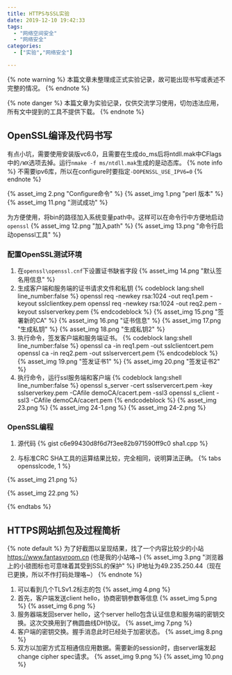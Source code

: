 ```yaml
---
title: HTTPS与SSL实验 
date: 2019-12-10 19:42:33 
tags:
  - "网络空间安全"
  - "网络安全"
categories:
  - ["实验","网络安全"]

---
```


{% note warning %} 本篇文章未整理成正式实验记录，故可能出现书写或表述不完整的情况。 {% endnote %}

<!-- more -->
{% note danger %} 本篇文章为实验记录，仅供交流学习使用，切勿违法应用，所有文中提到的工具不提供下载。 {% endnote %}

## OpenSSL编译及代码书写

有点小坑，需要使用安装版vc6.0，且需要在生成do_ms后将ntdll.mak中CFlags中的`/WX`选项去掉。运行`nmake -f ms/ntdll.mak`生成的是动态库。 {% note info %}
不需要ipv6库，所以在configure时要指定`-DOPENSSL_USE_IPV6=0`
{% endnote %}

{% asset_img 2.png "Configure命令" %} {% asset_img 1.png "perl 版本" %} {% asset_img 11.png "测试成功" %}

为方便使用，将bin的路径加入系统变量path中。这样可以在命令行中方便地启动`openssl`
{% asset_img 12.png "加入path" %} {% asset_img 13.png "命令行启动openssl工具" %}

### 配置OpenSSL测试环境

1. 在`openssl\openssl.cnf`下设置证书缺省字段 {% asset_img 14.png "默认签名用信息" %}
2. 生成客户端和服务端的证书请求文件和私钥 {% codeblock lang:shell line_number:false %} openssl req -newkey rsa:1024 -out req1.pem -keyout
   sslclientkey.pem openssl req -newkey rsa:1024 -out req2.pem -keyout sslserverkey.pem {% endcodeblock %} {% asset_img
   15.png "签署新的CA" %} {% asset_img 16.png "证书信息" %} {% asset_img 17.png "生成私钥" %} {% asset_img 18.png "生成私钥2" %}
3. 执行命令，签发客户端和服务端证书。 {% codeblock lang:shell line_number:false %} openssl ca -in req1.pem -out sslclientcert.pem openssl
   ca -in req2.pem -out sslservercert.pem {% endcodeblock %} {% asset_img 19.png "签发证书1" %} {% asset_img 20.png "签发证书2"
   %}
4. 执行命令，运行ssl服务端和客户端 {% codeblock lang:shell line_number:false %} openssl s_server -cert sslservercert.pem -key
   sslserverkey.pem -CAfile demoCA/cacert.pem -ssl3 openssl s_client -ssl3 -CAfile demoCA/cacert.pem {% endcodeblock %}
   {% asset_img 23.png %} {% asset_img 24-1.png %} {% asset_img 24-2.png %}

### OpenSSL编程

1. 源代码 {% gist c6e99430d8f6d7f3ee82b971590ff9c0 sha1.cpp %}

2. 与标准CRC SHA工具的运算结果比较，完全相同，说明算法正确。 {% tabs opensslcode, 1 %}

<!-- tab 代码运行 -->
{% asset_img 21.png %}
<!-- endtab -->
<!-- tab 标准工具 -->
{% asset_img 22.png %}
<!-- endtab -->
{% endtabs %}

## HTTPS网站抓包及过程简析

{% note default %} 为了好截图以呈现结果，找了一个内容比较少的小站 https://www.fantasyroom.cn (也是我的小站咯~)
{% asset_img 3.png "浏览器上的小锁图标也可意味着其受到SSL的保护" %} IP地址为49.235.250.44（现在已更换，所以不作打码处理咯~） {% endnote %}

1. 可以看到几个TLSv1.2标志的包 {% asset_img 4.png %}
2. 首先，客户端发送client hello，协商密钥参数等信息 {% asset_img 5.png %} {% asset_img 6.png %}
3. 服务器端发回server hello，这个server hello包含认证信息和服务端的密钥交换。这次交换用到了椭圆曲线DH协议。 {% asset_img 7.png %}
4. 客户端的密钥交换。握手消息此时已经处于加密状态。 {% asset_img 8.png %}
5. 双方以加密方式互相通信应用数据。需要新的session时，由server端发起change cipher spec请求。 {% asset_img 9.png %} {% asset_img 10.png %}

